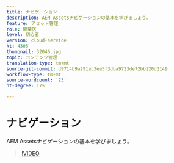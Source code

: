 ```yaml
---
title: ナビゲーション
description: AEM Assetsナビゲーションの基本を学びましょう。
feature: アセット管理
role: 開業医
level: 初心者
version: cloud-service
kt: 4305
thumbnail: 32046.jpg
topic: コンテンツ管理
translation-type: tm+mt
source-git-commit: d9714b9a291ec3ee5f3dba9723de72bb120d2149
workflow-type: tm+mt
source-wordcount: '23'
ht-degree: 17%

---
```



# ナビゲーション

AEM Assetsナビゲーションの基本を学びましょう。

>[!VIDEO](https://video.tv.adobe.com/v/32046/?quality=12&learn=on&hidetitle=true)